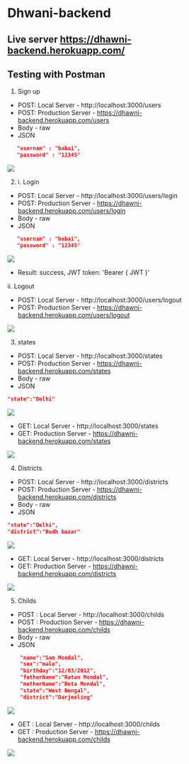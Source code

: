 # Dhwani-backend

## Live server  https://dhawni-backend.herokuapp.com/

## Testing with Postman

1) Sign up
- POST: Local Server - http://localhost:3000/users
- POST: Production Server - https://dhawni-backend.herokuapp.com/users
- Body - raw
- JSON

```JSON
   "usernam" : "babai",
   "password" : "12345"
```

![](/demoPictures/Screenshot.png)


2) i. Login
- POST: Local Server - http://localhost:3000/users/login
- POST: Production Server - https://dhawni-backend.herokuapp.com/users/login
- Body - raw
- JSON

```JSON
   "usernam" : "babai",
   "password" : "12345"
```

![](/demoPictures/Screenshot1.png)

- Result: success, JWT token: 'Bearer { JWT }'

ii. Logout

- POST: Local Server - http://localhost:3000/users/logout
- POST: Production Server - https://dhawni-backend.herokuapp.com/users/logout

![](/demoPictures/Screenshot12.png)

3) states

- POST: Local Server - http://localhost:3000/states
- POST: Production Server - https://dhawni-backend.herokuapp.com/states
- Body - raw
- JSON

```JSON
"state":"Delhi"
```
![](/demoPictures/Screenshot3.png)

- GET: Local Server - http://localhost:3000/states
- GET: Production Server - https://dhawni-backend.herokuapp.com/states

![](/demoPictures/Screenshot4.png)


4) Districts

- POST: Local Server - http://localhost:3000/districts
- POST: Production Server - https://dhawni-backend.herokuapp.com/districts
- Body - raw
- JSON

```JSON
"state":"Delhi",
"district":"Budh bazar"

```

![](/demoPictures/Screenshot5.png)

- GET: Local Server - http://localhost:3000/districts
- GET: Production Server - https://dhawni-backend.herokuapp.com/districts

![](/demoPictures/Screenshot6.png)

5) Childs

- POST : Local Server - http://localhost:3000/childs
- POST : Production Server - https://dhawni-backend.herokuapp.com/childs
- Body - raw
- JSON

```JSON
    "name":"Sam Mondal",
    "sex":"male",
    "birthday":"12/03/2012",
    "fatherName":"Ratan Mondal",
    "motherName":"Beta Mondal",
    "state":"West Bengal",
    "district":"Darjeeling"
```
![](/demoPictures/Screenshot7.png)

- GET : Local Server - http://localhost:3000/childs
- GET : Production Server - https://dhawni-backend.herokuapp.com/childs

![](/demoPictures/Screenshot8.png)


